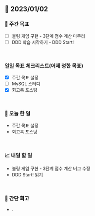 ## 📅 2023/01/02


### 👏 주간 목표

- [ ] 볼링 게임 구현 - 3단계 점수 계산 마무리
- [ ] DDD 학습 시작하기 - DDD Start!

<br/>

### 일일 목표 체크리스트(어제 정한 목표)

- [x] 주간 목표 설정
- [ ] MySQL 스터디
- [x] 회고록 포스팅

<br/>

### 💯 오늘 한 일

- 주간 목표 설정
- 회고록 포스팅

<br/>

### 📈 내일 할 일

- 볼링 게임 구현 - 3단계 점수 계산 버그 수정
- DDD Start! 읽기
  
<br/>

### 🤔 간단 회고

- . 
 
